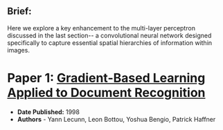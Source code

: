 ## Brief:

Here we explore a key enhancement to the multi-layer perceptron discussed in the last section-- a convolutional neural network designed specifically to capture essential spatial hierarchies of information within images.

# Paper 1: [Gradient-Based Learning Applied to Document Recognition](https://axon.cs.byu.edu/~martinez/classes/678/Papers/Convolution_nets.pdf)

- **Date Published:** 1998
- **Authors** - Yann Lecunn, Leon Bottou, Yoshua Bengio, Patrick Haffner

